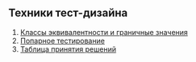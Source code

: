 ## Техники тест-дизайна
1. [Классы эквивалентности и граничные значения](https://docs.google.com/spreadsheets/d/1ptmkZ_pt2dAczgbkWsRn54a-br8606ntnJkKJiy0Rpg/edit?usp=sharing)
2. [Попарное тестирование]()
3. [Таблица принятия решений]()
